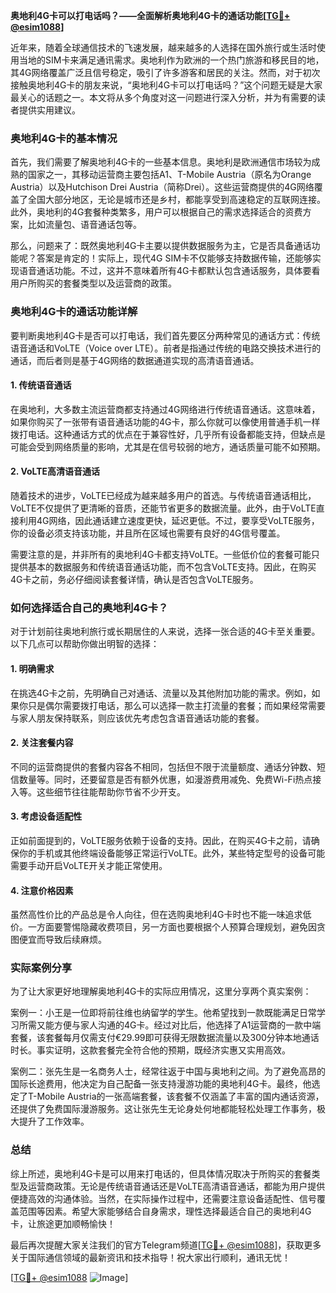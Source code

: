 **奥地利4G卡可以打电话吗？——全面解析奥地利4G卡的通话功能[[TG💪+ @esim1088](https://t.me/s/esim1088)]**

近年来，随着全球通信技术的飞速发展，越来越多的人选择在国外旅行或生活时使用当地的SIM卡来满足通讯需求。奥地利作为欧洲的一个热门旅游和移民目的地，其4G网络覆盖广泛且信号稳定，吸引了许多游客和居民的关注。然而，对于初次接触奥地利4G卡的朋友来说，“奥地利4G卡可以打电话吗？”这个问题无疑是大家最关心的话题之一。本文将从多个角度对这一问题进行深入分析，并为有需要的读者提供实用建议。

### 奥地利4G卡的基本情况

首先，我们需要了解奥地利4G卡的一些基本信息。奥地利是欧洲通信市场较为成熟的国家之一，其移动运营商主要包括A1、T-Mobile Austria（原名为Orange Austria）以及Hutchison Drei Austria（简称Drei）。这些运营商提供的4G网络覆盖了全国大部分地区，无论是城市还是乡村，都能享受到高速稳定的互联网连接。此外，奥地利的4G套餐种类繁多，用户可以根据自己的需求选择适合的资费方案，比如流量包、语音通话包等。

那么，问题来了：既然奥地利4G卡主要以提供数据服务为主，它是否具备通话功能呢？答案是肯定的！实际上，现代4G SIM卡不仅能够支持数据传输，还能够实现语音通话功能。不过，这并不意味着所有4G卡都默认包含通话服务，具体要看用户所购买的套餐类型以及运营商的政策。

### 奥地利4G卡的通话功能详解

要判断奥地利4G卡是否可以打电话，我们首先要区分两种常见的通话方式：传统语音通话和VoLTE（Voice over LTE）。前者是指通过传统的电路交换技术进行的通话，而后者则是基于4G网络的数据通道实现的高清语音通话。

#### 1. 传统语音通话

在奥地利，大多数主流运营商都支持通过4G网络进行传统语音通话。这意味着，如果你购买了一张带有语音通话功能的4G卡，那么你就可以像使用普通手机一样拨打电话。这种通话方式的优点在于兼容性好，几乎所有设备都能支持，但缺点是可能会受到网络质量的影响，尤其是在信号较弱的地方，通话质量可能不如预期。

#### 2. VoLTE高清语音通话

随着技术的进步，VoLTE已经成为越来越多用户的首选。与传统语音通话相比，VoLTE不仅提供了更清晰的音质，还能节省更多的数据流量。此外，由于VoLTE直接利用4G网络，因此通话建立速度更快，延迟更低。不过，要享受VoLTE服务，你的设备必须支持该功能，并且所在区域也需要有良好的4G信号覆盖。

需要注意的是，并非所有的奥地利4G卡都支持VoLTE。一些低价位的套餐可能只提供基本的数据服务和传统语音通话功能，而不包含VoLTE支持。因此，在购买4G卡之前，务必仔细阅读套餐详情，确认是否包含VoLTE服务。

### 如何选择适合自己的奥地利4G卡？

对于计划前往奥地利旅行或长期居住的人来说，选择一张合适的4G卡至关重要。以下几点可以帮助你做出明智的选择：

#### 1. 明确需求

在挑选4G卡之前，先明确自己对通话、流量以及其他附加功能的需求。例如，如果你只是偶尔需要拨打电话，那么可以选择一款主打流量的套餐；而如果经常需要与家人朋友保持联系，则应该优先考虑包含语音通话功能的套餐。

#### 2. 关注套餐内容

不同的运营商提供的套餐内容各不相同，包括但不限于流量额度、通话分钟数、短信数量等。同时，还要留意是否有额外优惠，如漫游费用减免、免费Wi-Fi热点接入等。这些细节往往能帮助你节省不少开支。

#### 3. 考虑设备适配性

正如前面提到的，VoLTE服务依赖于设备的支持。因此，在购买4G卡之前，请确保你的手机或其他终端设备能够正常运行VoLTE。此外，某些特定型号的设备可能需要手动开启VoLTE开关才能正常使用。

#### 4. 注意价格因素

虽然高性价比的产品总是令人向往，但在选购奥地利4G卡时也不能一味追求低价。一方面要警惕隐藏收费项目，另一方面也要根据个人预算合理规划，避免因贪图便宜而导致后续麻烦。

### 实际案例分享

为了让大家更好地理解奥地利4G卡的实际应用情况，这里分享两个真实案例：

案例一：小王是一位即将前往维也纳留学的学生。他希望找到一款既能满足日常学习所需又能方便与家人沟通的4G卡。经过对比后，他选择了A1运营商的一款中端套餐，该套餐每月仅需支付€29.99即可获得无限数据流量以及300分钟本地通话时长。事实证明，这款套餐完全符合他的预期，既经济实惠又实用高效。

案例二：张先生是一名商务人士，经常往返于中国与奥地利之间。为了避免高昂的国际长途费用，他决定为自己配备一张支持漫游功能的奥地利4G卡。最终，他选定了T-Mobile Austria的一张高端套餐，该套餐不仅涵盖了丰富的国内通话资源，还提供了免费国际漫游服务。这让张先生无论身处何地都能轻松处理工作事务，极大提升了工作效率。

### 总结

综上所述，奥地利4G卡是可以用来打电话的，但具体情况取决于所购买的套餐类型及运营商政策。无论是传统语音通话还是VoLTE高清语音通话，都能为用户提供便捷高效的沟通体验。当然，在实际操作过程中，还需要注意设备适配性、信号覆盖范围等因素。希望大家能够结合自身需求，理性选择最适合自己的奥地利4G卡，让旅途更加顺畅愉快！

最后再次提醒大家关注我们的官方Telegram频道[[TG💪+ @esim1088](https://t.me/s/esim1088)]，获取更多关于国际通信领域的最新资讯和技术指导！祝大家出行顺利，通讯无忧！

[[TG💪+ @esim1088](https://t.me/s/esim1088) ![Image](https://i.postimg.cc/4NQfJmqS/Snipaste-2025-05-13-00-14-12.png)]